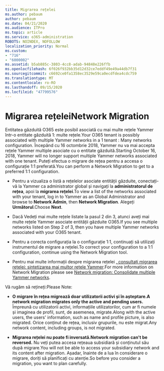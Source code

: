 ```yaml
---
title: Migrarea rețelei
ms.author: pebaum
author: pebaum
ms.date: 04/21/2020
ms.audience: ITPro
ms.topic: article
ms.service: o365-administration
ROBOTS: NOINDEX, NOFOLLOW
localization_priority: Normal
ms.custom:
- "716"
- "6000002"
ms.assetid: b5ab885c-3803-4cc8-adab-94848e226ffb
ms.openlocfilehash: 6f026f932bb35d12d32ce7eddf49e49a44db7f31
ms.sourcegitcommit: c6692ce0fa1358ec3529e59ca0ecdfdea4cdc759
ms.translationtype: MT
ms.contentlocale: ro-RO
ms.lasthandoff: 09/15/2020
ms.locfileid: "47799576"
---
```

# <a name="network-migration"></a><span data-ttu-id="48531-102">Migrarea rețelei</span><span class="sxs-lookup"><span data-stu-id="48531-102">Network Migration</span></span>

<span data-ttu-id="48531-103">Entitatea găzduită O365 este posibil asociată cu mai multe rețele Yammer într-o entitate găzduită 1: multe rețele.</span><span class="sxs-lookup"><span data-stu-id="48531-103">Your O365 tenant is possibly associated with multiple Yammer networks in a 1 tenant : Many networks configuration.</span></span> <span data-ttu-id="48531-104">Începând cu 16 octombrie 2018, Yammer nu va mai accepta rețele Yammer multiple asociate cu o entitate găzduită.</span><span class="sxs-lookup"><span data-stu-id="48531-104">Starting October 16, 2018, Yammer will no longer support multiple Yammer networks associated with one tenant.</span></span> <span data-ttu-id="48531-105">Puteți efectua o migrare de rețea pentru a accesa o configurație 1:1 preferată.</span><span class="sxs-lookup"><span data-stu-id="48531-105">You can perform a Network Migration to get to a preferred 1:1 configuration.</span></span>
  
- <span data-ttu-id="48531-106">Pentru a vizualiza o listă a rețelelor asociate entității găzduite, conectați-vă la Yammer ca administrator global și navigați la **administratorul de rețea**, apoi la **migrarea rețelei**.</span><span class="sxs-lookup"><span data-stu-id="48531-106">To view a list of the networks associated with your tenant, log in to Yammer as an Global Administrator and browse to **Network Admin**, then **Network Migration**.</span></span> <span data-ttu-id="48531-107">Alegeți **Următorul**.</span><span class="sxs-lookup"><span data-stu-id="48531-107">Choose **Next**.</span></span>

- <span data-ttu-id="48531-108">Dacă Vedeți mai multe rețele listate la pasul 2 din 3, atunci aveți mai multe rețele Yammer asociate entității găzduite O365.</span><span class="sxs-lookup"><span data-stu-id="48531-108">If you see multiple networks listed on Step 2 of 3, then you have multiple Yammer networks associated with your O365 tenant.</span></span>

- <span data-ttu-id="48531-109">Pentru a corecta configurația la o configurație 1:1, continuați să utilizați instrumentul de migrare a rețelei.</span><span class="sxs-lookup"><span data-stu-id="48531-109">To correct your configuration to a 1:1 configuration, continue using the Network Migration tool.</span></span>

- <span data-ttu-id="48531-110">Pentru mai multe informații despre migrarea rețelei [, consultați migrarea rețelei: sintetizarea mai multor rețele Yammer](https://docs.microsoft.com/yammer/configure-your-yammer-network/consolidate-multiple-yammer-networks).</span><span class="sxs-lookup"><span data-stu-id="48531-110">For more information on Network Migration please see [Network migration: Consolidate multiple Yammer networks](https://docs.microsoft.com/yammer/configure-your-yammer-network/consolidate-multiple-yammer-networks).</span></span>

<span data-ttu-id="48531-111">Vă rugăm să rețineți:</span><span class="sxs-lookup"><span data-stu-id="48531-111">Please Note:</span></span>
  
- <span data-ttu-id="48531-112">**O migrare în rețea migrează doar utilizatorii activi și în așteptare.**</span><span class="sxs-lookup"><span data-stu-id="48531-112">**A network migration migrates only the active and pending users.**</span></span> <span data-ttu-id="48531-113">Împreună cu utilizatorii activi, informațiile utilizatorilor, cum ar fi numele și imaginea de profil, sunt, de asemenea, migrate.</span><span class="sxs-lookup"><span data-stu-id="48531-113">Along with the active users, the users' information, such as name and profile picture, is also migrated.</span></span> <span data-ttu-id="48531-114">Orice conținut de rețea, inclusiv grupurile, nu este migrat.</span><span class="sxs-lookup"><span data-stu-id="48531-114">Any network content, including groups, is not migrated.</span></span>

- <span data-ttu-id="48531-115">**Migrarea rețelei nu poate fi inversată.**</span><span class="sxs-lookup"><span data-stu-id="48531-115">**Network migration can't be reversed.**</span></span> <span data-ttu-id="48531-116">Nu veți putea accesa rețeaua subsidiară și conținutul său după migrare.</span><span class="sxs-lookup"><span data-stu-id="48531-116">You will not be able to access your subsidiary network and its content after migration.</span></span> <span data-ttu-id="48531-117">Așadar, înainte de a lua în considerare o migrare, doriți să planificați cu atenție.</span><span class="sxs-lookup"><span data-stu-id="48531-117">So before you consider a migration, you want to plan carefully.</span></span>
